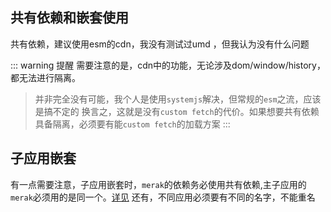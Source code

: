 ## 共有依赖和嵌套使用
共有依赖，建议使用esm的cdn，我没有测试过umd ，但我认为没有什么问题

::: warning 提醒
需要注意的是，cdn中的功能，无论涉及dom/window/history，都无法进行隔离。
> 并非完全没有可能，我个人是使用`systemjs`解决，但常规的`esm`之流，应该是搞不定的
> 换言之，这就是没有`custom fetch`的代价。如果想要共有依赖具备隔离，必须要有能`custom fetch`的加载方案
:::

## 子应用嵌套
有一点需要注意，子应用嵌套时，`merak`的依赖务必使用共有依赖,主子应用的`merak`必须用的是同一个。[详见](/examples/main-vue/)
还有，不同应用必须要有不同的名字，不能重名